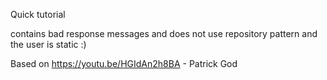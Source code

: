 Quick tutorial

contains bad response messages and does not use repository pattern and the user is static :)

Based on https://youtu.be/HGIdAn2h8BA - Patrick God